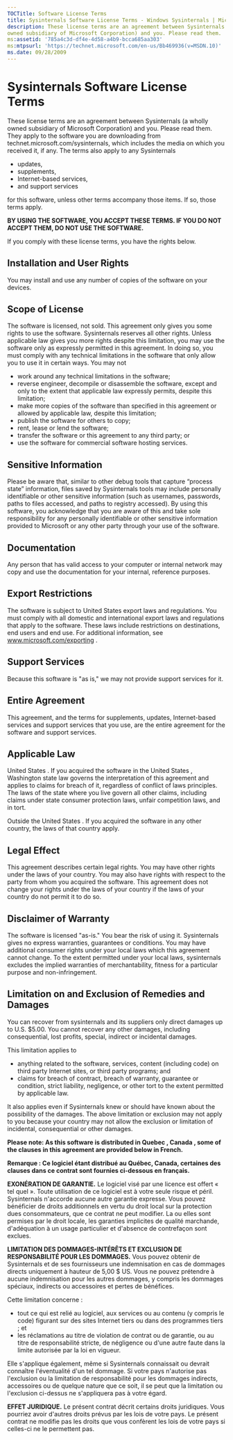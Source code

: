 ```yaml
---
TOCTitle: Software License Terms
title: Sysinternals Software License Terms - Windows Sysinternals | Microsoft Docs
description: These license terms are an agreement between Sysinternals (a wholly
owned subsidiary of Microsoft Corporation) and you. Please read them.
ms:assetid: '785a4c3d-df4e-4d58-a4b9-bcca685aa303'
ms:mtpsurl: 'https://technet.microsoft.com/en-us/Bb469936(v=MSDN.10)'
ms.date: 09/28/2009
---
```


# Sysinternals Software License Terms
  

These license terms are an agreement between Sysinternals (a wholly
owned subsidiary of Microsoft Corporation) and you. Please read them.
They apply to the software you are downloading from
technet.microsoft.com/sysinternals, which includes the media on which
you received it, if any. The terms also apply to any Sysinternals

-   updates,
-   supplements,
-   Internet-based services,
-   and support services

for this software, unless other terms accompany those items. If so,
those terms apply.

**BY USING THE SOFTWARE, YOU ACCEPT THESE TERMS. IF YOU DO NOT ACCEPT
THEM, DO NOT USE THE SOFTWARE.**

If you comply with these license terms, you have the rights below.

## Installation and User Rights

You may install and use any number of copies of the software on your
devices.

## Scope of License

The software is licensed, not sold. This agreement only gives you some
rights to use the software. Sysinternals reserves all other rights.
Unless applicable law gives you more rights despite this limitation, you
may use the software only as expressly permitted in this agreement. In
doing so, you must comply with any technical limitations in the software
that only allow you to use it in certain ways. You may not

-   work around any technical limitations in the software;
-   reverse engineer, decompile or disassemble the software, except and
    only to the extent that applicable law expressly permits, despite
    this limitation;
-   make more copies of the software than specified in this agreement or
    allowed by applicable law, despite this limitation;
-   publish the software for others to copy;
-   rent, lease or lend the software;
-   transfer the software or this agreement to any third party; or
-   use the software for commercial software hosting services.

## Sensitive Information

Please be aware that, similar to other debug tools that capture “process
state” information, files saved by Sysinternals tools may include
personally identifiable or other sensitive information (such as
usernames, passwords, paths to files accessed, and paths to registry
accessed). By using this software, you acknowledge that you are aware of
this and take sole responsibility for any personally identifiable or
other sensitive information provided to Microsoft or any other party
through your use of the software.

## Documentation

Any person that has valid access to your computer or internal network
may copy and use the documentation for your internal, reference
purposes.

## Export Restrictions

The software is subject to United States export laws and regulations.
You must comply with all domestic and international export laws and
regulations that apply to the software. These laws include restrictions
on destinations, end users and end use. For additional information, see
www.microsoft.com/exporting .



## Support Services

Because this software is "as is," we may not provide support services
for it.

## Entire Agreement

This agreement, and the terms for supplements, updates, Internet-based
services and support services that you use, are the entire agreement for
the software and support services.

## Applicable Law

United States . If you acquired the software in the United States ,
Washington state law governs the interpretation of this agreement and
applies to claims for breach of it, regardless of conflict of laws
principles. The laws of the state where you live govern all other
claims, including claims under state consumer protection laws, unfair
competition laws, and in tort.

Outside the United States . If you acquired the software in any other
country, the laws of that country apply.

## Legal Effect

This agreement describes certain legal rights. You may have other rights
under the laws of your country. You may also have rights with respect to
the party from whom you acquired the software. This agreement does not
change your rights under the laws of your country if the laws of your
country do not permit it to do so.

## Disclaimer of Warranty

The software is licensed "as-is." You bear the risk of using it.
Sysinternals gives no express warranties, guarantees or conditions. You
may have additional consumer rights under your local laws which this
agreement cannot change. To the extent permitted under your local laws,
sysinternals excludes the implied warranties of merchantability, fitness
for a particular purpose and non-infringement.

## Limitation on and Exclusion of Remedies and Damages

You can recover from sysinternals and its suppliers only direct damages
up to U.S. \$5.00. You cannot recover any other damages, including
consequential, lost profits, special, indirect or incidental damages.

This limitation applies to

-   anything related to the software, services, content (including code)
    on third party Internet sites, or third party programs; and
-   claims for breach of contract, breach of warranty, guarantee or
    condition, strict liability, negligence, or other tort to the extent
    permitted by applicable law.

It also applies even if Sysinternals knew or should have known about the
possibility of the damages. The above limitation or exclusion may not
apply to you because your country may not allow the exclusion or
limitation of incidental, consequential or other damages.

**Please note: As this software is distributed in Quebec , Canada , some
of the clauses in this agreement are provided below in French.**

**Remarque : Ce logiciel étant distribué au Québec, Canada, certaines
des clauses dans ce contrat sont fournies ci-dessous en français.**

**EXONÉRATION DE GARANTIE.** Le logiciel visé par une licence est offert
« tel quel ». Toute utilisation de ce logiciel est à votre seule risque
et péril. Sysinternals n'accorde aucune autre garantie expresse. Vous
pouvez bénéficier de droits additionnels en vertu du droit local sur la
protection dues consommateurs, que ce contrat ne peut modifier. La ou
elles sont permises par le droit locale, les garanties implicites de
qualité marchande, d'adéquation à un usage particulier et d'absence de
contrefaçon sont exclues.

**LIMITATION DES DOMMAGES-INTÉRÊTS ET EXCLUSION DE RESPONSABILITÉ POUR
LES DOMMAGES.** Vous pouvez obtenir de Sysinternals et de ses
fournisseurs une indemnisation en cas de dommages directs uniquement à
hauteur de 5,00 \$ US. Vous ne pouvez prétendre à aucune indemnisation
pour les autres dommages, y compris les dommages spéciaux, indirects ou
accessoires et pertes de bénéfices.

Cette limitation concerne :

-   tout ce qui est relié au logiciel, aux services ou au contenu (y
    compris le code) figurant sur des sites Internet tiers ou dans des
    programmes tiers ; et
-   les réclamations au titre de violation de contrat ou de garantie, ou
    au titre de responsabilité stricte, de négligence ou d'une autre
    faute dans la limite autorisée par la loi en vigueur.

Elle s'applique également, même si Sysinternals connaissait ou devrait
connaître l'éventualité d'un tel dommage. Si votre pays n'autorise pas
l'exclusion ou la limitation de responsabilité pour les dommages
indirects, accessoires ou de quelque nature que ce soit, il se peut que
la limitation ou l'exclusion ci-dessus ne s'appliquera pas à votre
égard.

**EFFET JURIDIQUE.** Le présent contrat décrit certains droits
juridiques. Vous pourriez avoir d'autres droits prévus par les lois de
votre pays. Le présent contrat ne modifie pas les droits que vous
confèrent les lois de votre pays si celles-ci ne le permettent pas.